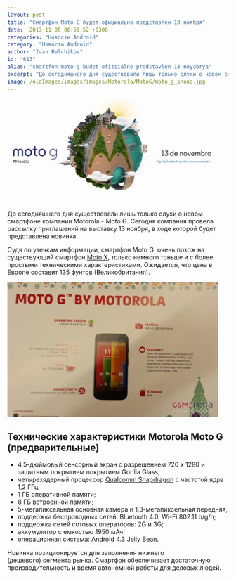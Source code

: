 ```yaml
---
layout: post
title: "Смартфон Moto G будет официально представлен 13 ноября"
date:  2013-11-05 06:56:52 +0300
categories: "Новости Android"
category: "Новости Android"
author: "Ivan Belchikov"
id: "613"
alias: "smartfon-moto-g-budet-ofitsialno-predstavlen-13-noyabrya"
excerpt: "До сегодняшнего дня существовали лишь только слухи о новом смартфоне компании Motorola - Moto G. Сегодня компания провела рассылку приглашений на выставку 13 ноября, в ходе которой будет представлена новинка."
image: /oldImages/images/images/Motorola/MotoG/moto_g_anons.jpg
---
```

<img src="/oldImages/images/images/Motorola/MotoG/moto_g_anons.jpg" alt="Анонс Moto G" />

До сегодняшнего дня существовали лишь только слухи о новом смартфоне компании Motorola - Moto G. Сегодня компания провела рассылку приглашений на выставку 13 ноября, в ходе которой будет представлена новинка.


Судя по утечкам информации, смартфон Moto G  очень похож на существующий смартфон <a href="index.php?option=com_content&amp;view=article&amp;id=500&amp;catid=8&amp;Itemid=102">Moto X</a>, только немного тоньше и с более простыми техническими характеристиками. Ожидается, что цена в Европе составит 135 фунтов (Великобритания).

<img src="/oldImages/images/images/Motorola/MotoG/moto-g.jpg" alt="Характеристики Moto G" />

<h2>Технические характеристики Motorola Moto G (предварительные)</h2>
<ul>
<li>4,5-дюймовый сенсорный экран с разрешением 720 x 1280 и защитным покрытием покрытием Gorilla Glass;</li>
<li>четырехядерный процессор <a href="index.php?option=com_content&amp;view=article&amp;id=220&amp;catid=8&amp;Itemid=102">Qualcomm Snapdragon</a> с частотой ядра 1,2 ГГц;</li>
<li>1 ГБ оперативной памяти;</li>
<li>8 ГБ встроенной памяти;</li>
<li>5-мегапиксельная основная камера и 1,3-мегапиксельная передняя;</li>
<li>поддержка беспроводных сетей: Bluetooth 4.0, Wi-Fi 802.11 b/g/n;</li>
<li>поддержка сетей сотовых операторов: 2G и 3G;</li>
<li>аккумулятор с емкостью 1950 мАч;</li>
<li>операционная система: Android 4.3 Jelly Bean. </li>
</ul>
Новинка позиционируется для заполнения нижнего (дешевого) сегмента рынка. Смартфон обеспечивает достаточную производительность и время автономной работы для деловых людей.
